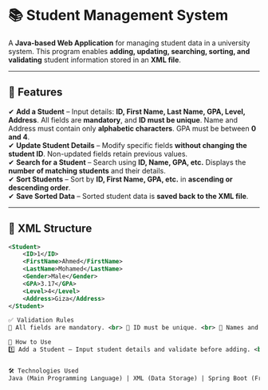 # 📚 Student Management System  
A **Java-based Web Application** for managing student data in a university system. This program enables **adding, updating, searching, sorting, and validating** student information stored in an **XML file**.

---

## 🎯 Features  
✔ **Add a Student** – Input details: **ID, First Name, Last Name, GPA, Level, Address**. All fields are **mandatory**, and **ID must be unique**. Name and Address must contain only **alphabetic characters**. GPA must be between **0 and 4**. <br>
✔ **Update Student Details** – Modify specific fields **without changing the student ID**. Non-updated fields retain previous values. <br>
✔ **Search for a Student** – Search using **ID, Name, GPA, etc.** Displays the **number of matching students** and their details. <br>
✔ **Sort Students** – Sort by **ID, First Name, GPA, etc.** in **ascending or descending order**. <br>
✔ **Save Sorted Data** – Sorted student data is **saved back to the XML file**.  

---

## 📂 XML Structure  
```xml
<Student>
    <ID>1</ID>
    <FirstName>Ahmed</FirstName>
    <LastName>Mohamed</LastName>
    <Gender>Male</Gender>
    <GPA>3.17</GPA>
    <Level>4</Level>
    <Address>Giza</Address>
</Student>

✅ Validation Rules
🔹 All fields are mandatory. <br> 🔹 ID must be unique. <br> 🔹 Names and Address must contain only alphabetic characters (a-z). <br> 🔹 GPA must be between 0 and 4.

🚀 How to Use
1️⃣ Add a Student – Input student details and validate before adding. <br> 2️⃣ Update a Student – Search by ID and update specific details. <br> 3️⃣ Search for a Student – Search using any attribute (ID, Name, GPA, etc.). <br> 4️⃣ Sort Students – Sort by ID, Name, or GPA in ascending/descending order. <br> 5️⃣ Save Data – Sorted student data is saved back to the XML file.


🛠 Technologies Used
Java (Main Programming Language) | XML (Data Storage) | Spring Boot (Framework) | Maven (Build Automation)

